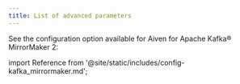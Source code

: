 ```yaml
---
title: List of advanced parameters
---
```


See the configuration option available for
Aiven for Apache Kafka® MirrorMaker 2:

import Reference from '@site/static/includes/config-kafka_mirrormaker.md';

<Reference />
